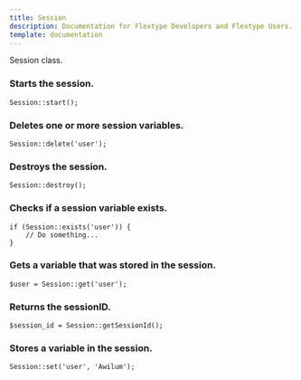```yaml
---
title: Session
description: Documentation for Flextype Developers and Flextype Users.
template: documentation
---
```


Session class.

### Starts the session.
```
Session::start();
```

### Deletes one or more session variables.
```
Session::delete('user');
```

### Destroys the session.
```
Session::destroy();
```

### Checks if a session variable exists.
```
if (Session::exists('user')) {
    // Do something...
}
```

### Gets a variable that was stored in the session.
```
$user = Session::get('user');
```

### Returns the sessionID.
```
$session_id = Session::getSessionId();
```

### Stores a variable in the session.
```
Session::set('user', 'Awilum');
```
